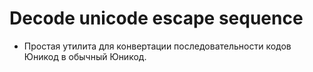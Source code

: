 # Decode unicode escape sequence

* Простая утилита для конвертации последовательности кодов Юникод в обычный Юникод.